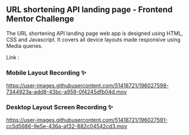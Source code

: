 ## URL shortening API landing page - Frontend Mentor Challenge

The URL shortening API landing page web app is designed using HTML, CSS and Javascript. It covers all device layouts made responsive using Media queries.

Link : 

### Mobile Layout Recording ✨


https://user-images.githubusercontent.com/51418721/196027598-7344923a-add8-43bc-a959-0f4245dfb04d.mov



### Desktop Layout Screen Recording ✨




https://user-images.githubusercontent.com/51418721/196027591-cc5d5686-9e5e-436a-af32-882c04542cd3.mov


